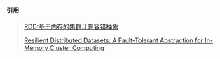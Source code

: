 #### 引用

> [RDD:基于内存的集群计算容错抽象](http://shiyanjun.cn/archives/744.html)
>
> [Resilient Distributed Datasets: A Fault-Tolerant Abstraction for In-Memory Cluster Computing](https://www2.eecs.berkeley.edu/Pubs/TechRpts/2011/EECS-2011-82.pdf)

